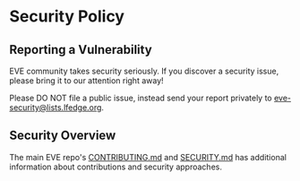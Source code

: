 # Security Policy

## Reporting a Vulnerability

EVE community takes security seriously. If you discover a security issue, please bring it to our attention right away!

Please DO NOT file a public issue, instead send your report privately to eve-security@lists.lfedge.org.

## Security Overview

The main EVE repo's [CONTRIBUTING.md](https://github.com/lf-edge/eve/blob/master/CONTRIBUTING.md) and [SECURITY.md](https://github.com/lf-edge/eve/blob/master/docs/SECURITY.md) has additional information about contributions and security approaches.
